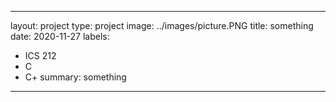 
---
layout: project
type: project
image: ../images/picture.PNG
title: something
date: 2020-11-27
labels:
  - ICS 212
  - C
  - C+
summary: something
---

